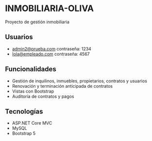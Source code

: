 # INMOBILIARIA-OLIVA

Proyecto de gestión inmobiliaria 

## Usuarios

- admin2@prueba.com contraseña: 1234
- lola@empleado.com contraseña: 4567

## Funcionalidades

- Gestión de inquilinos, inmuebles, propietarios, contratos y usuarios
- Renovación y terminación anticipada de contratos
- Vistas con Bootstrap
- Auditoría de contratos y pagos

## Tecnologías

- ASP.NET Core MVC
- MySQL
- Bootstrap 5
